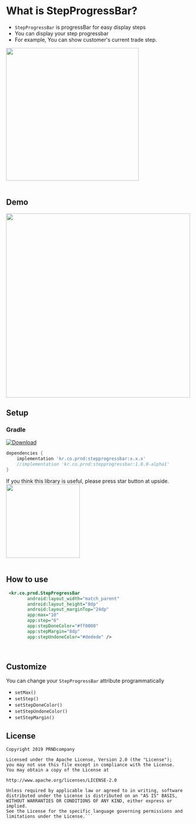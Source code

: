  
# What is StepProgressBar?
- `StepProgressBar` is progressBar for easy display steps
- You can display your step progressbar
- For example, You can show customer's current trade step.
<img src="https://github.com/PRNDcompany/StepProgressBar/blob/master/arts/heydealer_example.png" width="360">
<br/><br/>



## Demo
<img src="https://github.com/PRNDcompany/StepProgressBar/blob/master/arts/screenshot_1.png" width="500">
           
## Setup


### Gradle
[ ![Download](https://api.bintray.com/packages/prnd/maven/stepprogressbar/images/download.svg) ](https://bintray.com/prnd/maven/stepprogressbar/_latestVersion)
```gradle
dependencies {
    implementation 'kr.co.prnd:stepprogressbar:x.x.x'
    //implementation 'kr.co.prnd:stepprogressbar:1.0.0-alpha1'    
}

```

If you think this library is useful, please press star button at upside. 
<br/>
<img src="https://phaser.io/content/news/2015/09/10000-stars.png" width="200">
<br/><br/>



## How to use
```xml
 <kr.co.prnd.StepProgressBar
        android:layout_width="match_parent"
        android:layout_height="8dp"
        android:layout_marginTop="24dp"
        app:max="10"
        app:step="6"
        app:stepDoneColor="#ff0000"
        app:stepMargin="8dp"
        app:stepUndoneColor="#dedede" />
```
<br/>


## Customize
You can change your `StepProgressBar` attribute programmatically
- `setMax()`
- `setStep()`
- `setStepDoneColor()`
- `setStepUndoneColor()`
- `setStepMargin()`


## License 
 ```code
Copyright 2019 PRNDcompany

Licensed under the Apache License, Version 2.0 (the "License");
you may not use this file except in compliance with the License.
You may obtain a copy of the License at

http://www.apache.org/licenses/LICENSE-2.0

Unless required by applicable law or agreed to in writing, software
distributed under the License is distributed on an "AS IS" BASIS,
WITHOUT WARRANTIES OR CONDITIONS OF ANY KIND, either express or implied.
See the License for the specific language governing permissions and
limitations under the License.```
